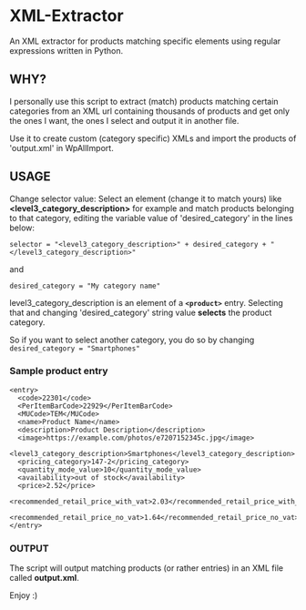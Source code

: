 # XML-Extractor
An XML extractor for products matching specific elements using regular expressions written in Python.

## WHY?
I personally use this script to extract (match) products matching certain categories from an XML url containing thousands of products and get only the ones I want, the ones I select and output it in another file.

Use it to create custom (category specific) XMLs and import the products of 'output.xml' in WpAllImport.

## USAGE
Change selector value: Select an element (change it to match yours) like __<level3_category_description>__ for example and match products belonging to that category, editing the variable value of 'desired_category' in the lines below:
```
selector = "<level3_category_description>" + desired_category + "</level3_category_description>"
```
and
```
desired_category = "My category name"
```
level3_category_description is an element of a **```<product>```** entry. Selecting that and changing 'desired_category' string value __selects__ the product category. 

So if you want to select another category, you do so by changing ```desired_category = "Smartphones"```

### Sample product entry
```
<entry>
  <code>22301</code>
  <PerItemBarCode>22929</PerItemBarCode>
  <MUCode>ΤΕΜ</MUCode>
  <name>Product Name</name>
  <description>Product Description</description>
  <image>https://example.com/photos/e7207152345c.jpg</image>
  <level3_category_description>Smartphones</level3_category_description>
  <pricing_category>147-2</pricing_category>
  <quantity_mode_value>10</quantity_mode_value>
  <availability>out of stock</availability>
  <price>2.52</price>
  <recommended_retail_price_with_vat>2.03</recommended_retail_price_with_vat>
  <recommended_retail_price_no_vat>1.64</recommended_retail_price_no_vat>
</entry>
```

### OUTPUT
The script will output matching products (or rather entries) in an XML file called **output.xml**.

Enjoy :)

